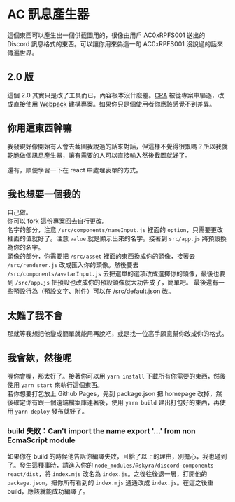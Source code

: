 # AC 訊息產生器
這個東西可以產生出一個供截圖用的，很像由用戶 AC0xRPFS001 送出的 Discord 訊息格式的東西。可以讓你用來偽造一句 AC0xRPFS001 沒說過的話來傳遍世界。

## 2.0 版
這個 2.0 其實只是改了工具而已，內容根本沒什麼差。[CRA](https://github.com/facebook/create-react-app) 被從專案中驅逐，改成直接使用 [Webpack](https://webpack.js.org/) 建構專案。如果你只是個使用者你應該感覺不到差異。

## 你用這東西幹嘛
我發現好像開始有人會去截圖我說過的話來對話，但這樣不覺得很累嗎？所以我就乾脆做個訊息產生器，讓有需要的人可以直接輸入然後截圖就好了。

還有，順便學習一下在 react 中處理表單的方式。

## 我也想要一個我的
自己做。   
你可以 fork 這份專案回去自行更改。   
名字的部分，注意 `/src/components/nameInput.js` 裡面的 `option`，只需要更改裡面的值就好了。注意 `value` 就是顯示出來的名字。接著到 `src/app.js` 將預設換為你的名字。   
頭像的部分，你需要把 `/src/asset` 裡面的東西換成你的頭像，接著去 `/src/renderer.js` 改成匯入你的頭像。然後要去 `/src/components/avatarInput.js` 去把選單的選項改成選擇你的頭像，最後也要到 `/src/app.js` 把預設也改成你的預設頭像就大功告成了，簡單吧。
最後還有一些預設行為（預設文字、附件）可以在 /src/default.json 改。

## 太難了我不會
那就等我想把他變成簡單就能用再說吧，或是找一位高手願意幫你改成你的格式。

## 我會欸，然後呢
喔你會喔，那太好了。接著你可以用 `yarn install` 下載所有你需要的東西，然後使用 `yarn start` 來執行這個東西。   
若你想要打包放上 Github Pages，先到 package.json 把 homepage 改掉，然後確定你有跟一個遠端檔案庫連著後，使用 `yarn build` 建出打包好的東西，再使用 `yarn deploy` 發布就好了。   

### build 失敗：Can't import the name export '...' from non EcmaScript module
如果你在 build 的時候他告訴你編譯失敗，且給了以上的理由，別擔心，我也碰到了。發生這種事時，請進入你的 `node_modules/@skyra/discord-components-react/dist`，將 `index.mjs` 改名為 `index.js`。之後往後退一層，打開他的 `package.json`，把你所有看到的 `index.mjs` 通通改成 `index.js`。在這之後重 build，應該就能成功編譯了。
